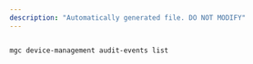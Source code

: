 ```yaml
---
description: "Automatically generated file. DO NOT MODIFY"
---
```


```bash

mgc device-management audit-events list

```